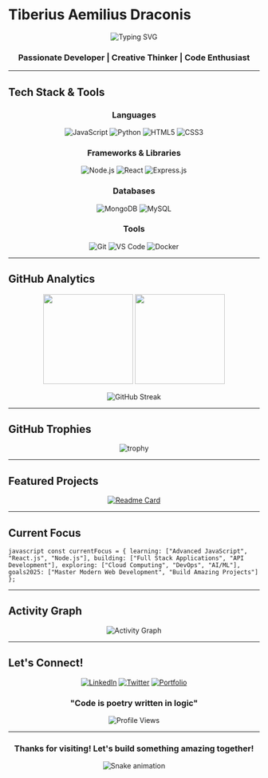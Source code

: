 ﻿#  Tiberius Aemilius Draconis

<div align="center">
  
  ![Typing SVG](https://readme-typing-svg.herokuapp.com?font=Fira+Code&size=30&duration=3000&pause=1000&color=00D9FF&center=true&vCenter=true&width=600&lines=Full+Stack+Developer;Code+Architect;Problem+Solver;Always+Learning)
  
  ###  Passionate Developer |  Creative Thinker |  Code Enthusiast
  
</div>

---

##  Tech Stack & Tools

<div align="center">

###  Languages
![JavaScript](https://img.shields.io/badge/JavaScript-F7DF1E?style=for-the-badge&logo=javascript&logoColor=black)
![Python](https://img.shields.io/badge/Python-3776AB?style=for-the-badge&logo=python&logoColor=white)
![HTML5](https://img.shields.io/badge/HTML5-E34F26?style=for-the-badge&logo=html5&logoColor=white)
![CSS3](https://img.shields.io/badge/CSS3-1572B6?style=for-the-badge&logo=css3&logoColor=white)

###  Frameworks & Libraries
![Node.js](https://img.shields.io/badge/Node.js-43853D?style=for-the-badge&logo=node.js&logoColor=white)
![React](https://img.shields.io/badge/React-20232A?style=for-the-badge&logo=react&logoColor=61DAFB)
![Express.js](https://img.shields.io/badge/Express.js-404D59?style=for-the-badge)

###  Databases
![MongoDB](https://img.shields.io/badge/MongoDB-4EA94B?style=for-the-badge&logo=mongodb&logoColor=white)
![MySQL](https://img.shields.io/badge/MySQL-00000F?style=for-the-badge&logo=mysql&logoColor=white)

###  Tools
![Git](https://img.shields.io/badge/Git-F05032?style=for-the-badge&logo=git&logoColor=white)
![VS Code](https://img.shields.io/badge/VS_Code-007ACC?style=for-the-badge&logo=visual-studio-code&logoColor=white)
![Docker](https://img.shields.io/badge/Docker-2496ED?style=for-the-badge&logo=docker&logoColor=white)

</div>

---

##  GitHub Analytics

<div align="center">
  
  <img height="180em" src="https://github-readme-stats.vercel.app/api?username=Tiberius-Aemilius-Draconis&show_icons=true&theme=tokyonight&include_all_commits=true&count_private=true"/>
  <img height="180em" src="https://github-readme-stats.vercel.app/api/top-langs/?username=Tiberius-Aemilius-Draconis&layout=compact&theme=tokyonight"/>
  
</div>

<div align="center">
  
  ![GitHub Streak](https://github-readme-streak-stats.herokuapp.com/?user=Tiberius-Aemilius-Draconis&theme=tokyonight)
  
</div>

---

##  GitHub Trophies
<div align="center">
  
  ![trophy](https://github-profile-trophy.vercel.app/?username=Tiberius-Aemilius-Draconis&theme=tokyonight&row=1&column=6)
  
</div>

---

##  Featured Projects

<div align="center">

[![Readme Card](https://github-readme-stats.vercel.app/api/pin/?username=Tiberius-Aemilius-Draconis&repo=fefe&theme=tokyonight)](https://github.com/Tiberius-Aemilius-Draconis/fefe)

</div>

---

##  Current Focus

`javascript
const currentFocus = {
    learning: ["Advanced JavaScript", "React.js", "Node.js"],
    building: ["Full Stack Applications", "API Development"],
    exploring: ["Cloud Computing", "DevOps", "AI/ML"],
    goals2025: ["Master Modern Web Development", "Build Amazing Projects"]
};
`

---

##  Activity Graph
<div align="center">
  
  ![Activity Graph](https://github-readme-activity-graph.vercel.app/graph?username=Tiberius-Aemilius-Draconis&theme=tokyo-night)
  
</div>

---

##  Let's Connect!

<div align="center">
  
  [![LinkedIn](https://img.shields.io/badge/LinkedIn-0077B5?style=for-the-badge&logo=linkedin&logoColor=white)](https://linkedin.com/in/your-profile)
  [![Twitter](https://img.shields.io/badge/Twitter-1DA1F2?style=for-the-badge&logo=twitter&logoColor=white)](https://twitter.com/your-handle)
  [![Portfolio](https://img.shields.io/badge/Portfolio-FF5722?style=for-the-badge&logo=todoist&logoColor=white)](https://your-portfolio.com)
  
  ###  "Code is poetry written in logic"
  
  ![Profile Views](https://komarev.com/ghpvc/?username=Tiberius-Aemilius-Draconis&color=brightgreen&style=for-the-badge)
  
</div>

---

<div align="center">
  
  ###  Thanks for visiting! Let's build something amazing together! 
  
  ![Snake animation](https://github.com/Tiberius-Aemilius-Draconis/Tiberius-Aemilius-Draconis/blob/output/github-contribution-grid-snake.svg)
  
</div>
